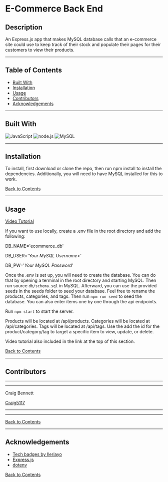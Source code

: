 # E-Commerce Back End
## Description 

An Express.js app that makes MySQL database calls that an e-commerce site could use to keep track of their stock and populate their pages for their customers to view their products.

---

## Table of Contents 

- [Built With](#built-with)
- [Installation](#installation)
- [Usage](#usage)
- [Contributors](#contributors)
- [Acknowledgements](#acknowledgements)

---

## Built With

![JavaScript](https://img.shields.io/badge/javascript%20-%23323330.svg?&style=for-the-badge&logo=javascript&logoColor=%23F7DF1E)
![node.js](https://img.shields.io/badge/node.js%20-%2343853D.svg?&style=for-the-badge&logo=node.js&logoColor=white)
![MySQL](https://img.shields.io/badge/mysql-%2300f.svg?&style=for-the-badge&logo=mysql&logoColor=white)


---
## Installation

To install, first download or clone the repo, then run npm install to install the dependencies. Additionally, you will need to have MySQL installed for this to work.

[Back to Contents](#table-of-contents)

---

## Usage

[Video Tutorial](https://drive.google.com/file/d/1vy8KDAIjwk2L0hTcM7ziT8V00HN6t-0k/view?usp=sharing)

If you want to use locally, create a .env file in the root directory and add the following:

DB_NAME='ecommerce_db'

DB_USER='*Your MySQL Username*>'

DB_PW='*Your MySQL Password*'

Once the .env is set up, you will need to create the database. You can do that by opening a terminal in the root directory and starting MySQL. Then run source `db/schema.sql` in MySQL. Afterward, you can use the provided seeds in the seeds folder to seed your database. Feel free to rename the products, categories, and tags. Then run `npm run seed` to seed the database. You can also enter items one by one through the api endpoints.

Run `npm start` to start the server.

Products will be located at /api/products. Categories will be located at /api/categories. Tags will be located at /api/tags. Use the add the id for the product/category/tag to target a specific item to view, update, or delete.

Video tutorial also included in the link at the top of this section.

[Back to Contents](#table-of-contents)
  
---

## Contributors


---
---
    
Craig Bennett
    
[Craig5117](https://github.com/Craig5117)

---
---

[Back to Contents](#table-of-contents)

---

## Acknowledgements

- [Tech badges by Ileriayo](https://github.com/Ileriayo/markdown-badges)
- [Express.js](https://www.npmjs.com/package/express)
- [dotenv](https://www.npmjs.com/package/dotenv)


[Back to Contents](#table-of-contents)
